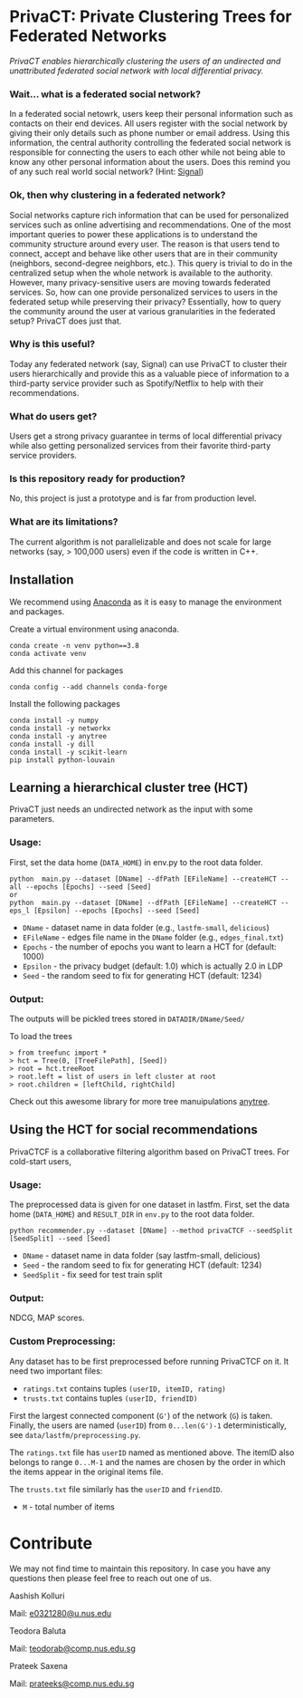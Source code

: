 # PrivaCT: **Priva**te **C**lustering **T**rees for Federated Networks

*PrivaCT enables hierarchically clustering the users of an undirected and unattributed federated social network with local differential privacy.*

### Wait... what is a federated social network?

In a federated social netowrk, users keep their personal information such as contacts on their end devices. All users register with the social network by giving their only details such as phone number or email address. Using this information, the central authority controlling the federated social network is responsible for connecting the users to each other while not being able to know any other personal information about the users. Does this remind you of any such real world social network? (Hint: [Signal](https://support.signal.org/hc/en-us/articles/360007061452-Does-Signal-send-my-number-to-my-contacts-]))

### Ok, then why clustering in a federated network?

Social networks capture rich information that can be used for personalized services such as online advertising and recommendations. One of the most important queries to power these applications is to understand the community structure around every user. The reason is that users tend to connect, accept and behave like other users that are in their community (neighbors, second-degree neighbors, etc.). This query is trivial to do in the centralized setup when the whole network is available to the authority. However, many privacy-sensitive users are moving towards federated services. So, how can one provide personalized services to users in the federated setup while preserving their privacy? Essentially, how to query the community around the user at various granularities in the federated setup? PrivaCT does just that.

### Why is this useful?

Today any federated network (say, Signal) can use PrivaCT to cluster their users hierarchically and provide this as a valuable piece of information to a third-party service provider such as Spotify/Netflix to help with their recommendations.

### What do users get?

Users get a strong privacy guarantee in terms of local differential privacy while also getting personalized services from their favorite third-party service providers.

### Is this repository ready for production?

No, this project is just a prototype and is far from production level.

### What are its limitations?

The current algorithm is not parallelizable and does not scale for large networks (say, > 100,000 users) even if the code is written in C++.

## Installation
We recommend using [Anaconda](https://www.anaconda.com) as it is easy to manage the environment and packages.

Create a virtual environment using anaconda.
```
conda create -n venv python==3.8
conda activate venv
```
Add this channel for packages
```
conda config --add channels conda-forge
```

Install the following packages
```
conda install -y numpy
conda install -y networkx
conda install -y anytree
conda install -y dill
conda install -y scikit-learn
pip install python-louvain
```

## Learning a hierarchical cluster tree (HCT)

PrivaCT just needs an undirected network as the input with some parameters.

### Usage:

First, set the data home (`DATA_HOME`) in env.py to the root data folder.

```
python  main.py --dataset [DName] --dfPath [EFileName] --createHCT --all --epochs [Epochs] --seed [Seed]
or
python  main.py --dataset [DName] --dfPath [EFileName] --createHCT --eps_l [Epsilon] --epochs [Epochs] --seed [Seed]
```
* `DName` - dataset name in data folder (e.g., `lastfm-small`, `delicious`)
* `EFileName` - edges file name in the `DName` folder (e.g., `edges_final.txt`)
* `Epochs` - the number of epochs you want to learn a HCT for (default: 1000)
* `Epsilon` - the privacy budget (default: 1.0) which is actually 2.0 in LDP
* `Seed` - the random seed to fix for generating HCT (default: 1234)

### Output:

The outputs will be pickled trees stored in `DATADIR/DName/Seed/`

To load the trees
```
> from treefunc import *
> hct = Tree(0, [TreeFilePath], [Seed])
> root = hct.treeRoot
> root.left = list of users in left cluster at root
> root.children = [leftChild, rightChild]
```
Check out this awesome library for more tree manuipulations [anytree](https://anytree.readthedocs.io/en/latest/).

## Using the HCT for social recommendations

PrivaCTCF is a collaborative filtering algorithm based on PrivaCT trees. For cold-start users,

### Usage:
The preprocessed data is given for one dataset in lastfm. First, set the data home (`DATA_HOME`) and `RESULT_DIR` in `env.py` to the root data folder.

```
python recommender.py --dataset [DName] --method privaCTCF --seedSplit [SeedSplit] --seed [Seed]
```
* `DName` - dataset name in data folder (say lastfm-small, delicious)
* `Seed` - the random seed to fix for generating HCT (default: 1234)
* `SeedSplit` - fix seed for test train split

### Output:
NDCG, MAP scores.

### Custom Preprocessing:
Any dataset has to be first preprocessed before running PrivaCTCF on it. It need two important files:
* `ratings.txt` contains tuples `(userID, itemID, rating)`
* `trusts.txt` contains tuples `(userID, friendID)`

First the largest connected component (`G'`) of the network (`G`) is taken. Finally, the users are named (`userID`) from `0...len(G')-1` deterministically, see `data/lastfm/preprocessing.py`.

The `ratings.txt` file has `userID` named as mentioned above. The itemID also belongs to range `0...M-1` and the names are chosen by the order in which the items appear in the original items file.

The `trusts.txt` file similarly has the `userID` and `friendID`.

* `M` - total number of items

# Contribute

We may not find time to maintain this repository. In case you have any questions then please feel free to reach out one of us.

Aashish Kolluri

Mail: e0321280@u.nus.edu

Teodora Baluta

Mail: teodorab@comp.nus.edu.sg

Prateek Saxena

Mail: prateeks@comp.nus.edu.sg
